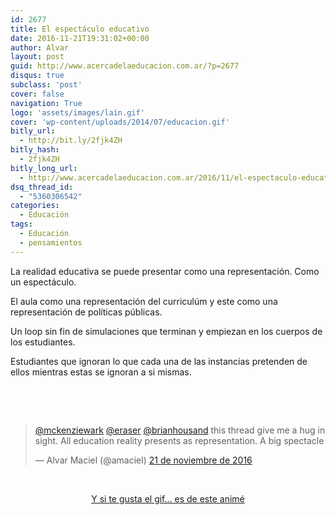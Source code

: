 ```yaml
---
id: 2677
title: El espectáculo educativo
date: 2016-11-21T19:31:02+00:00
author: Alvar
layout: post
guid: http://www.acercadelaeducacion.com.ar/?p=2677
disqus: true
subclass: 'post'
cover: false
navigation: True
logo: 'assets/images/lain.gif'
cover: 'wp-content/uploads/2014/07/educacion.gif'
bitly_url:
  - http://bit.ly/2fjk4ZH
bitly_hash:
  - 2fjk4ZH
bitly_long_url:
  - http://www.acercadelaeducacion.com.ar/2016/11/el-espectaculo-educativo/
dsq_thread_id:
  - "5360306542"
categories:
  - Educación
tags:
  - Educación
  - pensamientos
---
```

La realidad educativa se puede presentar como una representación. Como un espectáculo.

El aula como una representación del curriculúm y este como una representación de políticas públicas.

Un loop sin fin de simulaciones que terminan y empiezan en los cuerpos de los estudiantes.

Estudiantes que ignoran lo que cada una de las instancias pretenden de ellos mientras estas se ignoran a si mismas.

&nbsp;

&nbsp;
<blockquote class="twitter-tweet" data-lang="es">
<p dir="ltr" lang="en"><a href="https://twitter.com/mckenziewark">@mckenziewark</a> <a href="https://twitter.com/eraser">@eraser</a> <a href="https://twitter.com/brianhousand">@brianhousand</a> this thread give me a hug in sight. All education reality presents as representation. A big spectacle</p>
— Alvar Maciel (@amaciel) <a href="https://twitter.com/amaciel/status/800789740903534594">21 de noviembre de 2016</a></blockquote>
<script async src="//platform.twitter.com/widgets.js" charset="utf-8"></script>


&nbsp;
<p style="text-align: center;"><a href="https://en.wikipedia.org/wiki/Angel_Beats!" target="_blank">Y si te gusta el gif... es de este animé</a></p>
